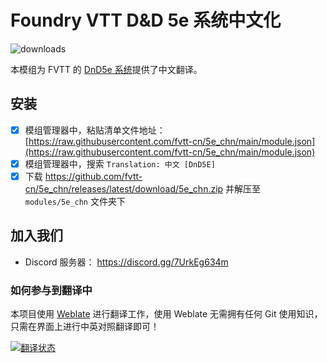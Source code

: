 # Foundry VTT D&D 5e 系统中文化
![downloads](https://img.shields.io/github/downloads/fvtt-cn/5e_chn/total)

本模组为 FVTT 的 [DnD5e 系统](https://github.com/foundryvtt/dnd5e)提供了中文翻译。

## 安装
- [x] 模组管理器中，粘贴清单文件地址： [https://raw.githubusercontent.com/fvtt-cn/5e_chn/main/module.json](https://raw.githubusercontent.com/fvtt-cn/5e_chn/main/module.json)
- [x] 模组管理器中，搜索 `Translation: 中文 [DnD5E]`
- [x] 下载 https://github.com/fvtt-cn/5e_chn/releases/latest/download/5e_chn.zip 并解压至 `modules/5e_chn` 文件夹下

## 加入我们
- Discord 服务器： https://discord.gg/7UrkEg634m

### 如何参与到翻译中
本项目使用 [Weblate](https://hosted.weblate.org/) 进行翻译工作，使用 Weblate 无需拥有任何 Git 使用知识，只需在界面上进行中英对照翻译即可！

<a href="https://weblate.dickytwister.org/engage/dnd5e/">
<img src="https://weblate.dickytwister.org/widgets/dnd5e/-/open-graph.png" alt="翻译状态" />
</a>

